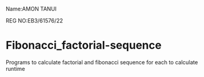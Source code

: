 Name:AMON TANUI

REG NO:EB3/61576/22
# Fibonacci_factorial-sequence
Programs to calculate factorial and fibonacci sequence for each to calculate runtime 
